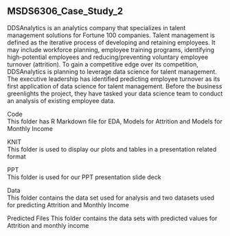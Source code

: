 ## MSDS6306_Case_Study_2

DDSAnalytics is an analytics company that specializes in talent management solutions for Fortune 100 companies. Talent management is defined as the iterative process of developing and retaining employees. It may include workforce planning, employee training programs, identifying high-potential employees and reducing/preventing voluntary employee turnover (attrition). To gain a competitive edge over its competition, DDSAnalytics is planning to leverage data science for talent management. The executive leadership has identified predicting employee turnover as its first application of data science for talent management. Before the business greenlights the project, they have tasked your data science team to conduct an analysis of existing employee data.
  
Code   
This folder has R Markdown file for EDA, Models for Attrition and Models for Monthly Income   

KNIT  
This folder is used to display our plots and tables in a presentation related format

PPT  
This folder is used for our PPT presentation slide deck

Data  
This folder contains the data set  used for analysis and two datasets used for predicting Attrition and Monthly Income

Predicted Files 
This folder contains the data sets with predicted values for Attrition and monthly income 
